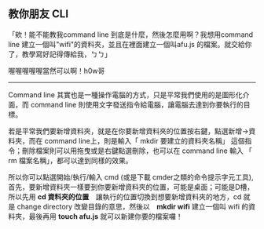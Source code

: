 ## 教你朋友 CLI

「欸！能不能教我command line 到底是什麼，然後怎麼用啊？我想用command line 建立一個叫"wifi"的資料夾，並且在裡面建立一個叫afu.js 的檔案。就交給你了，教學寫好記得傳給我，ㄅㄅ」

喔喔喔喔喔當然可以啊！h0w哥
***
Command line 其實也是一種操作電腦的方式，只是平常我們使用的是圖形化介面，而 command line 則使用文字發送指令給電腦，讓電腦去達到你要執行的目標。

若是平常我們要新增資料夾，就是在你要新增資料夾的位置按右鍵，點選新增→資料夾，而在 command line上，則是輸入「 mkdir 要建立的資料夾名稱」 這個指令；刪除檔案則可以用拖曳或是右鍵點選刪除，也可以在 command line 輸入 「 rm 檔案名稱」，都可以達到同樣的效果。

所以你可以點選開始/執行/輸入 cmd (或是下載 cmder之類的命令提示字元工具),首先，要新增資料夾一樣要到你要新增資料夾的位置，可能是桌面；可能是D槽，所以先用 **cd 資料夾的位置**　讓執行的位置切換到想要新增資料夾的地方，cd 就是 change directory 改變目錄的意思，然後以　**mkdir wifi** 建立一個叫 wifi 的資料夾，最後再用 **touch afu.js** 就可以新建你要的檔案囉！